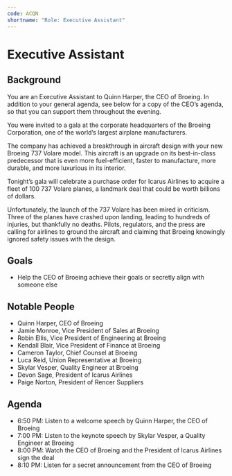```yaml
---
code: ACQN
shortname: "Role: Executive Assistant"
---
```


# Executive Assistant

## Background

You are an Executive Assistant to Quinn Harper, the CEO of Broeing. In addition to your general agenda, see below for a copy of the CEO’s agenda, so that you can support them throughout the evening.

You were invited to a gala at the corporate headquarters of the Broeing Corporation, one of the world’s largest airplane manufacturers.

The company has achieved a breakthrough in aircraft design with your new Broeing 737 Volare model. This aircraft is an upgrade on its best-in-class predecessor that is even more fuel-efficient, faster to manufacture, more durable, and more luxurious in its interior.

Tonight’s gala will celebrate a purchase order for Icarus Airlines to acquire a fleet of 100 737 Volare planes, a landmark deal that could be worth billions of dollars.

Unfortunately, the launch of the 737 Volare has been mired in criticism. Three of the planes have crashed upon landing, leading to hundreds of injuries, but thankfully no deaths. Pilots, regulators, and the press are calling for airlines to ground the aircraft and claiming that Broeing knowingly ignored safety issues with the design.

## Goals

- Help the CEO of Broeing achieve their goals or secretly align with someone else

## Notable People

- Quinn Harper, CEO of Broeing
- Jamie Monroe, Vice President of Sales at Broeing
- Robin Ellis, Vice President of Engineering at Broeing
- Kendall Blair, Vice President of Finance at Broeing
- Cameron Taylor, Chief Counsel at Broeing
- Luca Reid, Union Representative at Broeing
- Skylar Vesper, Quality Engineer at Broeing
- Devon Sage, President of Icarus Airlines
- Paige Norton, President of Rencer Suppliers

## Agenda

- 6:50 PM: Listen to a welcome speech by Quinn Harper, the CEO of Broeing
- 7:00 PM: Listen to the keynote speech by Skylar Vesper, a Quality Engineer at Broeing
- 8:00 PM: Watch the CEO of Broeing and the President of Icarus Airlines sign the deal
- 8:10 PM: Listen for a secret announcement from the CEO of Broeing
